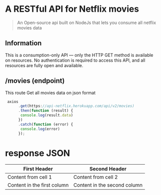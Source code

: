 A RESTful API for Netflix movies
======

> An Open-source api built on NodeJs that lets you consume all netflix movies data

## Information
This is a consumption-only API — only the HTTP GET method is available on resources.
No authentication is required to access this API, and all resources are fully open and available.


## /movies (endpoint)
This route Get all movies data on json format

```javascript
 axios
      .get(https://api-netflix.herokuapp.com/api/v2/movies)
      .then(function (result) {
       console.log(result.data)
      })
      .catch(function (error) {
       console.log(error)
      });
```
# response JSON

First Header | Second Header
------------ | -------------
Content from cell 1 | Content from cell 2
Content in the first column | Content in the second column
